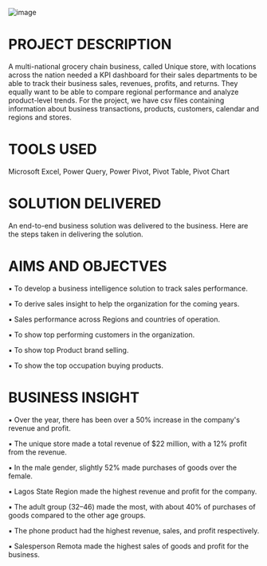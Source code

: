 ![image](https://github.com/danieliyilade/UNIQUE-SALE/assets/93627550/b67a8be6-57e3-4c6b-9ed8-0fe45872de12)

# PROJECT DESCRIPTION
A multi-national grocery chain business, called Unique store, with locations across the nation needed a KPI dashboard for their sales departments to be able to track their business sales, revenues, profits, and returns. They equally want to be able to compare regional performance and analyze product-level trends. For the project, we have csv files containing information about business transactions, products, customers, calendar and regions and stores. 

# TOOLS USED 
Microsoft Excel, Power Query, Power Pivot, Pivot Table, Pivot Chart

# SOLUTION DELIVERED 
An end-to-end business solution was delivered to the business. Here are the steps taken in delivering the solution.

# AIMS AND OBJECTVES
▪ To develop a business intelligence solution to track sales performance.

▪ To derive sales insight to help the organization for the coming years.

▪ Sales performance across Regions and countries of operation.

▪ To show top performing customers in the organization.

▪ To show top Product brand selling.

▪ To show the top occupation buying products.

# BUSINESS INSIGHT

▪ Over the year, there has been over a 50% increase in the company's revenue and profit.

▪ The unique store made a total revenue of $22 million, with a 12% profit from the revenue.

▪ In the male gender, slightly 52% made purchases of goods over the female. 

▪ Lagos State Region made the highest revenue and profit for the company.

▪ The adult group (32–46) made the most, with about 40% of purchases of goods compared to the other age groups.

▪ The phone product had the highest revenue, sales, and profit respectively.

▪ Salesperson Remota made the highest sales of goods and profit for the business.
